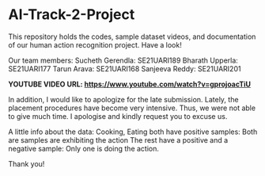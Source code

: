 # AI-Track-2-Project
This repository holds the codes, sample dataset videos, and documentation of our human action recognition project. Have a look!

Our team members:
Sucheth Gerendla: SE21UARI189
Bharath Upperla: SE21UARI177
Tarun Arava: SE21UARI168
Sanjeeva Reddy: SE21UARI201

**YOUTUBE VIDEO URL: https://www.youtube.com/watch?v=gprojoacTiU**

In addition, I would like to apologize for the late submission. Lately, the placement procedures have become very intensive. Thus, we were not able to give much time. I apologise and kindly request you to excuse us.

A little info about the data:
Cooking, Eating both have positive samples: Both are samples are exhibiting the action
The rest have a positive and a negative sample: Only one is doing the action.


Thank you!
